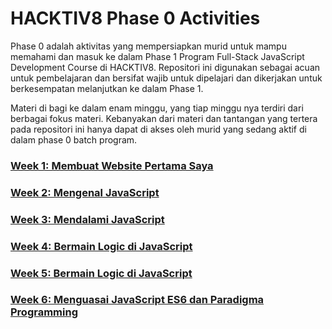 # HACKTIV8 Phase 0 Activities

Phase 0 adalah aktivitas yang mempersiapkan murid untuk mampu memahami dan masuk ke dalam Phase 1 Program
Full-Stack JavaScript Development Course di HACKTIV8. Repositori ini digunakan sebagai acuan untuk pembelajaran dan bersifat wajib untuk dipelajari dan dikerjakan untuk berkesempatan melanjutkan ke dalam Phase 1.

Materi di bagi ke dalam enam minggu, yang tiap minggu nya terdiri dari berbagai fokus materi. Kebanyakan dari
materi dan tantangan yang tertera pada repositori ini hanya dapat di akses oleh murid yang sedang aktif di dalam phase 0 batch program.

### [Week 1: Membuat Website Pertama Saya](https://github.com/edirates/exercises/tree/master/Phase-0/Week-1/README.md)
### [Week 2: Mengenal JavaScript](https://github.com/edirates/exercises/tree/master/Phase-0/Week-2/README.md)
### [Week 3: Mendalami JavaScript](https://github.com/edirates/exercises/tree/master/Phase-0/Week-3/README.md)
### [Week 4: Bermain Logic di JavaScript](https://github.com/edirates/exercises/tree/master/Phase-0/Week-4/README.md)
### [Week 5: Bermain Logic di JavaScript](https://github.com/edirates/exercises/tree/master/Phase-0/Week-5/README.md)
### [Week 6: Menguasai JavaScript ES6 dan Paradigma Programming](https://github.com/edirates/exercises/tree/master/Phase-0/Week-6/README.md)

